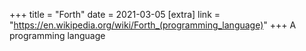 +++
title = "Forth"
date = 2021-03-05
[extra]
link = "https://en.wikipedia.org/wiki/Forth_(programming_language)"
+++
A programming language

